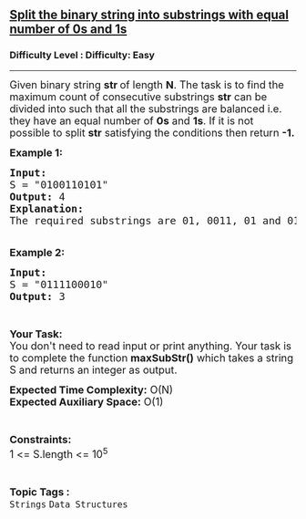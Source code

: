 <h2><a href="https://www.geeksforgeeks.org/problems/split-the-binary-string-into-substrings-with-equal-number-of-0s-and-1s/1?page=1&difficulty=Easy&status=unsolved&sprint=94ade6723438d94ecf0c00c3937dad55&sortBy=accuracy">Split the binary string into substrings with equal number of 0s and 1s</a></h2><h3>Difficulty Level : Difficulty: Easy</h3><hr><div class="problems_problem_content__Xm_eO"><p><span style="font-size:18px">Given binary string&nbsp;<strong>str </strong>of length <strong>N</strong>. The task is to find the maximum count of consecutive substrings&nbsp;<strong>str</strong>&nbsp;can be divided into such that all the substrings are balanced i.e. they have an equal number of&nbsp;<strong>0s</strong>&nbsp;and&nbsp;<strong>1s</strong>. If it is not possible to split&nbsp;<strong>str</strong>&nbsp;satisfying the conditions then return&nbsp;<strong>-1.</strong></span></p>

<p><span style="font-size:18px"><strong>Example 1:</strong></span></p>

<pre><span style="font-size:18px"><strong>Input:</strong>
S = "0100110101"
<strong>Output: </strong>4
<strong>Explanation:</strong> 
The required substrings are 01, 0011, 01 and 01.

</span></pre>

<p><span style="font-size:18px"><strong>Example 2:</strong></span></p>

<pre><span style="font-size:18px"><strong>Input:</strong>
S = "0111100010"
<strong>Output: </strong>3
</span></pre>

<p>&nbsp;</p>

<p><span style="font-size:18px"><strong>Your Task:&nbsp;&nbsp;</strong><br>
You don't need to read input or print anything. Your task is to complete the function <strong>maxSubStr</strong><strong>()</strong>&nbsp;which takes a&nbsp;string S&nbsp;and returns an integer as output.</span></p>

<p><span style="font-size:18px"><strong>Expected Time Complexity:</strong> O(N)<br>
<strong>Expected Auxiliary Space:</strong> O(1)</span></p>

<p>&nbsp;</p>

<p><span style="font-size:18px"><strong>Constraints:</strong><br>
1 &lt;= S.length &lt;= 10<sup>5</sup></span></p>
</div><br><p><span style=font-size:18px><strong>Topic Tags : </strong><br><code>Strings</code>&nbsp;<code>Data Structures</code>&nbsp;
